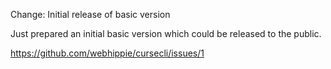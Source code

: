 Change: Initial release of basic version

Just prepared an initial basic version which could be released to the public.

https://github.com/webhippie/cursecli/issues/1
